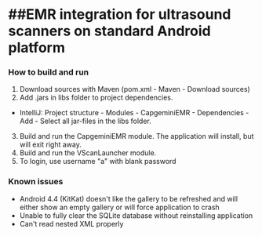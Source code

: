 ##EMR integration for ultrasound scanners on standard Android platform
==============================================================================

### How to build and run
1. Download sources with Maven (pom.xml - Maven - Download sources)
2. Add .jars in libs folder to project dependencies.
  * IntelliJ: Project structure - Modules - CapgeminiEMR - Dependencies - Add - Select all jar-files
in the libs folder.
3. Build and run the CapgeminiEMR module. The application will install, but will exit right away.
4. Build and run the VScanLauncher module.
5. To login, use username "a" with blank password

### Known issues
* Android 4.4 (KitKat) doesn't like the gallery to be refreshed and will either show
an empty gallery or will force application to crash
* Unable to fully clear the SQLite database without reinstalling application
* Can't read nested XML properly